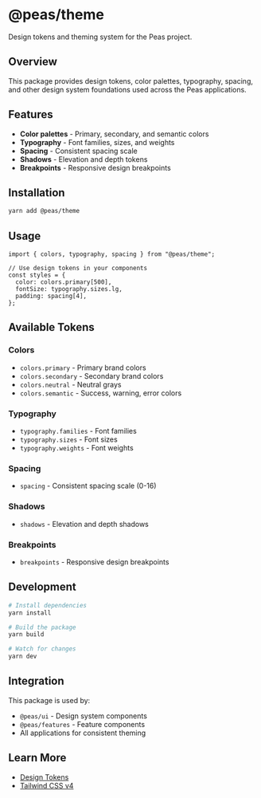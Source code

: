 # @peas/theme

Design tokens and theming system for the Peas project.

## Overview

This package provides design tokens, color palettes, typography, spacing, and other design system foundations used across the Peas applications.

## Features

- **Color palettes** - Primary, secondary, and semantic colors
- **Typography** - Font families, sizes, and weights
- **Spacing** - Consistent spacing scale
- **Shadows** - Elevation and depth tokens
- **Breakpoints** - Responsive design breakpoints

## Installation

```bash
yarn add @peas/theme
```

## Usage

```tsx
import { colors, typography, spacing } from "@peas/theme";

// Use design tokens in your components
const styles = {
  color: colors.primary[500],
  fontSize: typography.sizes.lg,
  padding: spacing[4],
};
```

## Available Tokens

### Colors

- `colors.primary` - Primary brand colors
- `colors.secondary` - Secondary brand colors
- `colors.neutral` - Neutral grays
- `colors.semantic` - Success, warning, error colors

### Typography

- `typography.families` - Font families
- `typography.sizes` - Font sizes
- `typography.weights` - Font weights

### Spacing

- `spacing` - Consistent spacing scale (0-16)

### Shadows

- `shadows` - Elevation and depth shadows

### Breakpoints

- `breakpoints` - Responsive design breakpoints

## Development

```bash
# Install dependencies
yarn install

# Build the package
yarn build

# Watch for changes
yarn dev
```

## Integration

This package is used by:

- `@peas/ui` - Design system components
- `@peas/features` - Feature components
- All applications for consistent theming

## Learn More

- [Design Tokens](https://www.designtokens.org/)
- [Tailwind CSS v4](https://tailwindcss.com/docs)
